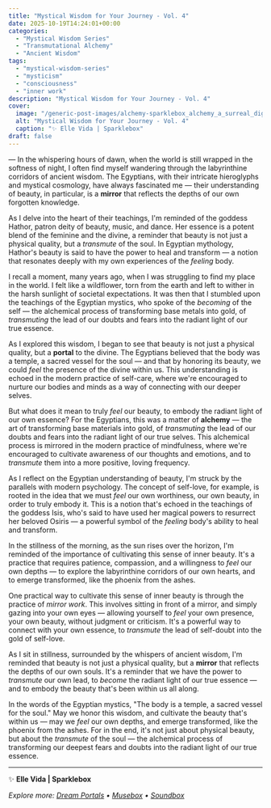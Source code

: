 ```yaml
---
title: "Mystical Wisdom for Your Journey - Vol. 4"
date: 2025-10-19T14:24:01+00:00
categories:
  - "Mystical Wisdom Series"
  - "Transmutational Alchemy"
  - "Ancient Wisdom"
tags:
  - "mystical-wisdom-series"
  - "mysticism"
  - "consciousness"
  - "inner work"
description: "Mystical Wisdom for Your Journey - Vol. 4"
cover:
  image: "/generic-post-images/alchemy-sparklebox_alchemy_a_surreal_digital_alchemy_chamb_1013_01.jpg"
  alt: "Mystical Wisdom for Your Journey - Vol. 4"
  caption: "✨ Elle Vida | Sparklebox"
draft: false
---
```


— In the whispering hours of dawn, when the world is still wrapped in the softness of night, I often find myself wandering through the labyrinthine corridors of ancient wisdom. The Egyptians, with their intricate hieroglyphs and mystical cosmology, have always fascinated me — their understanding of beauty, in particular, is a **mirror** that reflects the depths of our own forgotten knowledge.

As I delve into the heart of their teachings, I'm reminded of the goddess Hathor, patron deity of beauty, music, and dance. Her essence is a potent blend of the feminine and the divine, a reminder that beauty is not just a physical quality, but a *transmute* of the soul. In Egyptian mythology, Hathor's beauty is said to have the power to heal and transform — a notion that resonates deeply with my own experiences of the *feeling* body.

I recall a moment, many years ago, when I was struggling to find my place in the world. I felt like a wildflower, torn from the earth and left to wither in the harsh sunlight of societal expectations. It was then that I stumbled upon the teachings of the Egyptian mystics, who spoke of the *becoming* of the self — the alchemical process of transforming base metals into gold, of *transmuting* the lead of our doubts and fears into the radiant light of our true essence.

As I explored this wisdom, I began to see that beauty is not just a physical quality, but a **portal** to the divine. The Egyptians believed that the body was a temple, a sacred vessel for the soul — and that by honoring its beauty, we could *feel* the presence of the divine within us. This understanding is echoed in the modern practice of self-care, where we're encouraged to nurture our bodies and minds as a way of connecting with our deeper selves.

But what does it mean to truly *feel* our beauty, to embody the radiant light of our own essence? For the Egyptians, this was a matter of **alchemy** — the art of transforming base materials into gold, of *transmuting* the lead of our doubts and fears into the radiant light of our true selves. This alchemical process is mirrored in the modern practice of mindfulness, where we're encouraged to cultivate awareness of our thoughts and emotions, and to *transmute* them into a more positive, loving frequency.

As I reflect on the Egyptian understanding of beauty, I'm struck by the parallels with modern psychology. The concept of self-love, for example, is rooted in the idea that we must *feel* our own worthiness, our own beauty, in order to truly embody it. This is a notion that's echoed in the teachings of the goddess Isis, who's said to have used her magical powers to resurrect her beloved Osiris — a powerful symbol of the *feeling* body's ability to heal and transform.

In the stillness of the morning, as the sun rises over the horizon, I'm reminded of the importance of cultivating this sense of inner beauty. It's a practice that requires patience, compassion, and a willingness to *feel* our own depths — to explore the labyrinthine corridors of our own hearts, and to emerge transformed, like the phoenix from the ashes.

One practical way to cultivate this sense of inner beauty is through the practice of *mirror work*. This involves sitting in front of a mirror, and simply gazing into your own eyes — allowing yourself to *feel* your own presence, your own beauty, without judgment or criticism. It's a powerful way to connect with your own essence, to *transmute* the lead of self-doubt into the gold of self-love.

As I sit in stillness, surrounded by the whispers of ancient wisdom, I'm reminded that beauty is not just a physical quality, but a **mirror** that reflects the depths of our own souls. It's a reminder that we have the power to *transmute* our own lead, to *become* the radiant light of our true essence — and to embody the beauty that's been within us all along.

In the words of the Egyptian mystics, "The body is a temple, a sacred vessel for the soul." May we honor this wisdom, and cultivate the beauty that's within us — may we *feel* our own depths, and emerge transformed, like the phoenix from the ashes. For in the end, it's not just about physical beauty, but about the *transmute* of the soul — the alchemical process of transforming our deepest fears and doubts into the radiant light of our true essence.

---

✨ **Elle Vida | Sparklebox**

*Explore more: [Dream Portals](/the-dreamtoolkit/) • [Musebox](/musebox-dreams/) • [Soundbox](/soundbox/)*
